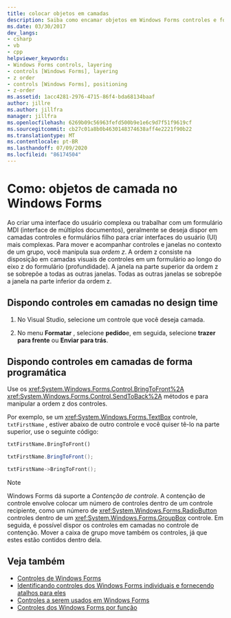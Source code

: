 ```yaml
---
title: colocar objetos em camadas
description: Saiba como encamar objetos em Windows Forms controles e formulários filho para criar interfaces de usuário mais complexas.
ms.date: 03/30/2017
dev_langs:
- csharp
- vb
- cpp
helpviewer_keywords:
- Windows Forms controls, layering
- controls [Windows Forms], layering
- z order
- controls [Windows Forms], positioning
- z-order
ms.assetid: 1acc4281-2976-4715-86f4-bda68134baaf
author: jillre
ms.author: jillfra
manager: jillfra
ms.openlocfilehash: 6269b09c56963fefd500b9e1e6c9d7f51f9619cf
ms.sourcegitcommit: cb27c01a8b0b4630148374638aff4e2221f90b22
ms.translationtype: MT
ms.contentlocale: pt-BR
ms.lasthandoff: 07/09/2020
ms.locfileid: "86174504"
---
```

# <a name="how-to-layer-objects-on-windows-forms"></a>Como: objetos de camada no Windows Forms

Ao criar uma interface do usuário complexa ou trabalhar com um formulário MDI (interface de múltiplos documentos), geralmente se deseja dispor em camadas controles e formulários filho para criar interfaces do usuário (UI) mais complexas. Para mover e acompanhar controles e janelas no contexto de um grupo, você manipula sua *ordem z*. A ordem z consiste na disposição em camadas visuais de controles em um formulário ao longo do eixo z do formulário (profundidade). A janela na parte superior da ordem z se sobrepõe a todas as outras janelas. Todas as outras janelas se sobrepõe a janela na parte inferior da ordem z.

## <a name="to-layer-controls-at-design-time"></a>Dispondo controles em camadas no design time

1. No Visual Studio, selecione um controle que você deseja camada.

2. No menu **Formatar** , selecione **pedido**e, em seguida, selecione **trazer para frente** ou **Enviar para trás**.

## <a name="to-layer-controls-programmatically"></a>Dispondo controles em camadas de forma programática

Use os <xref:System.Windows.Forms.Control.BringToFront%2A> <xref:System.Windows.Forms.Control.SendToBack%2A> métodos e para manipular a ordem z dos controles.

Por exemplo, se um <xref:System.Windows.Forms.TextBox> controle, `txtFirstName` , estiver abaixo de outro controle e você quiser tê-lo na parte superior, use o seguinte código:

```vb
txtFirstName.BringToFront()
```

```csharp
txtFirstName.BringToFront();
```

```cpp
txtFirstName->BringToFront();
```

> [!NOTE]
> Windows Forms dá suporte a *Contenção de controle*. A contenção de controle envolve colocar um número de controles dentro de um controle recipiente, como um número de <xref:System.Windows.Forms.RadioButton> controles dentro de um <xref:System.Windows.Forms.GroupBox> controle. Em seguida, é possível dispor os controles em camadas no controle de contenção. Mover a caixa de grupo move também os controles, já que estes estão contidos dentro dela.

## <a name="see-also"></a>Veja também

- [Controles de Windows Forms](index.md)
- [Identificando controles dos Windows Forms individuais e fornecendo atalhos para eles](labeling-individual-windows-forms-controls-and-providing-shortcuts-to-them.md)
- [Controles a serem usados em Windows Forms](controls-to-use-on-windows-forms.md)
- [Controles dos Windows Forms por função](windows-forms-controls-by-function.md)
